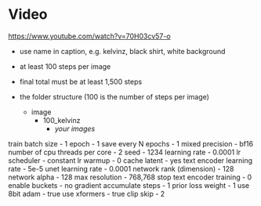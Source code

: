 
# Video

<https://www.youtube.com/watch?v=70H03cv57-o>


- use name in caption, e.g. kelvinz, black shirt, white background

- at least 100 steps per image
- final total must be at least 1,500 steps

- the folder structure (100 is the number of steps per image)
	- image
		- 100_kelvinz
			- *your images*

train batch size - 1
epoch - 1
save every N epochs - 1
mixed precision - bf16
number of cpu threads per core - 2
seed - 1234
learning rate - 0.0001
lr scheduler - constant
lr warmup - 0
cache latent - yes
text encoder learning rate - 5e-5
unet learning rate - 0.0001
network rank (dimension) - 128
network alpha - 128
max resolution -  768,768
stop text encoder training - 0
enable buckets - no
gradient accumulate steps - 1
prior loss weight - 1
use 8bit adam - true
use xformers - true
clip skip - 2
